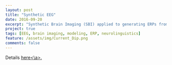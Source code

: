 ```yaml
---
layout: post
title: "Synthetic EEG"
date: 2016-09-20
excerpt: "Synthetic Brain Imaging (SBI) applied to generating ERPs from neurocomputational models of language processing."
project: true
tags: [EEG, brain imaging, modeling, ERP, neurolinguistics]
feature: /assets/img/Current_Dip.png
comments: false
---
```


Details <a href="\SynteticEEG">here<\a>.